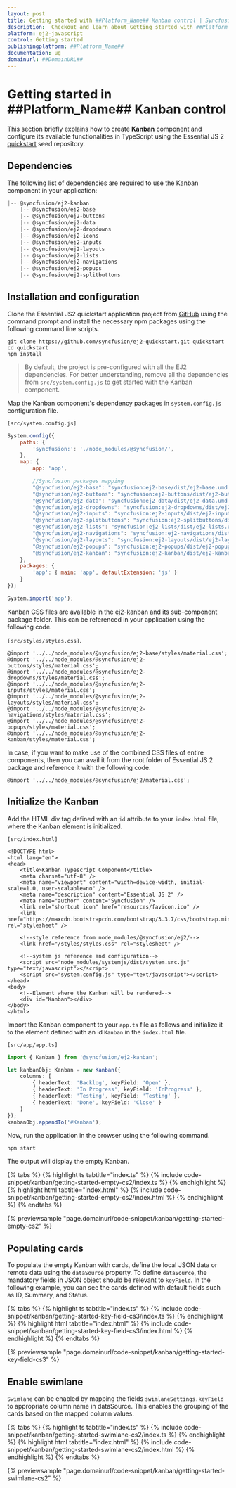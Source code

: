 ```yaml
---
layout: post
title: Getting started with ##Platform_Name## Kanban control | Syncfusion
description:  Checkout and learn about Getting started with ##Platform_Name## Kanban control of Syncfusion Essential JS 2 and more details.
platform: ej2-javascript
control: Getting started 
publishingplatform: ##Platform_Name##
documentation: ug
domainurl: ##DomainURL##
---
```


# Getting started in ##Platform_Name## Kanban control

This section briefly explains how to create **Kanban** component and configure its available functionalities in TypeScript using the Essential JS 2 [quickstart](https://github.com/syncfusion/ej2-quickstart.git) seed repository.

## Dependencies

The following list of dependencies are required to use the Kanban component in your application:

```javascript
|-- @syncfusion/ej2-kanban
    |-- @syncfusion/ej2-base
    |-- @syncfusion/ej2-buttons
    |-- @syncfusion/ej2-data
    |-- @syncfusion/ej2-dropdowns
    |-- @syncfusion/ej2-icons
    |-- @syncfusion/ej2-inputs
    |-- @syncfusion/ej2-layouts
    |-- @syncfusion/ej2-lists
    |-- @syncfusion/ej2-navigations
    |-- @syncfusion/ej2-popups
    |-- @syncfusion/ej2-splitbuttons
```

## Installation and configuration

Clone the Essential JS2 quickstart application project from [GitHub](https://github.com/syncfusion/ej2-quickstart.git) using the command prompt and install the necessary npm packages using the following command line scripts.

```
git clone https://github.com/syncfusion/ej2-quickstart.git quickstart
cd quickstart
npm install
```

>By default, the project is pre-configured with all the EJ2 dependencies. For better understanding, remove all the dependencies from `src/system.config.js` to get started with the Kanban component.

Map the Kanban component's dependency packages in `system.config.js` configuration file.

`[src/system.config.js]`

```javascript
System.config({
    paths: {
        'syncfusion:': './node_modules/@syncfusion/',
    },
    map: {
        app: 'app',

        //Syncfusion packages mapping
        "@syncfusion/ej2-base": "syncfusion:ej2-base/dist/ej2-base.umd.min.js",
        "@syncfusion/ej2-buttons": "syncfusion:ej2-buttons/dist/ej2-buttons.umd.min.js",
        "@syncfusion/ej2-data": "syncfusion:ej2-data/dist/ej2-data.umd.min.js",
        "@syncfusion/ej2-dropdowns": "syncfusion:ej2-dropdowns/dist/ej2-dropdowns.umd.min.js",
        "@syncfusion/ej2-inputs": "syncfusion:ej2-inputs/dist/ej2-inputs.umd.min.js",
        "@syncfusion/ej2-splitbuttons": "syncfusion:ej2-splitbuttons/dist/ej2-splitbuttons.umd.min.js",
        "@syncfusion/ej2-lists": "syncfusion:ej2-lists/dist/ej2-lists.umd.min.js",
        "@syncfusion/ej2-navigations": "syncfusion:ej2-navigations/dist/ej2-navigations.umd.min.js",
        "@syncfusion/ej2-layouts": "syncfusion:ej2-layouts/dist/ej2-layouts.umd.min.js",
        "@syncfusion/ej2-popups": "syncfusion:ej2-popups/dist/ej2-popups.umd.min.js",
        "@syncfusion/ej2-kanban": "syncfusion:ej2-kanban/dist/ej2-kanban.umd.min.js"
    },
    packages: {
        'app': { main: 'app', defaultExtension: 'js' }
    }
});

System.import('app');
```

Kanban CSS files are available in the ej2-kanban and its sub-component package folder. This can be referenced in your application using the following code.

`[src/styles/styles.css]`.

```
@import '../../node_modules/@syncfusion/ej2-base/styles/material.css';
@import '../../node_modules/@syncfusion/ej2-buttons/styles/material.css';
@import '../../node_modules/@syncfusion/ej2-dropdowns/styles/material.css';
@import '../../node_modules/@syncfusion/ej2-inputs/styles/material.css';
@import '../../node_modules/@syncfusion/ej2-layouts/styles/material.css';
@import '../../node_modules/@syncfusion/ej2-navigations/styles/material.css';
@import '../../node_modules/@syncfusion/ej2-popups/styles/material.css';
@import '../../node_modules/@syncfusion/ej2-kanban/styles/material.css';
```

In case, if you want to make use of the combined CSS files of entire components, then you can avail it from the root folder of Essential JS 2 package and reference it with the following code.

```
@import '../../node_modules/@syncfusion/ej2/material.css';
```

## Initialize the Kanban

Add the HTML div tag defined with an `id` attribute to your `index.html` file, where the Kanban element is initialized.

`[src/index.html]`

```
<!DOCTYPE html>
<html lang="en">
<head>
    <title>Kanban Typescript Component</title>
    <meta charset="utf-8" />
    <meta name="viewport" content="width=device-width, initial-scale=1.0, user-scalable=no" />
    <meta name="description" content="Essential JS 2" />
    <meta name="author" content="Syncfusion" />
    <link rel="shortcut icon" href="resources/favicon.ico" />
    <link href="https://maxcdn.bootstrapcdn.com/bootstrap/3.3.7/css/bootstrap.min.css" rel="stylesheet" />

    <!--style reference from node_modules/@syncfusion/ej2/-->
    <link href="/styles/styles.css" rel="stylesheet" />

    <!--system js reference and configuration-->
    <script src="node_modules/systemjs/dist/system.src.js" type="text/javascript"></script>
    <script src="system.config.js" type="text/javascript"></script>
</head>
<body>
    <!--Element where the Kanban will be rendered-->
    <div id="Kanban"></div>
</body>
</html>
```

Import the Kanban component to your `app.ts` file as follows and initialize it to the element defined with an id `Kanban` in the `index.html` file.

`[src/app/app.ts]`

```ts
import { Kanban } from '@syncfusion/ej2-kanban';

let kanbanObj: Kanban = new Kanban({
    columns: [
        { headerText: 'Backlog', keyField: 'Open' },
        { headerText: 'In Progress', keyField: 'InProgress' },
        { headerText: 'Testing', keyField: 'Testing' },
        { headerText: 'Done', keyField: 'Close' }
    ]
});
kanbanObj.appendTo('#Kanban');
```

Now, run the application in the browser using the following command.

```
npm start
```

The output will display the empty Kanban.

{% tabs %}
{% highlight ts tabtitle="index.ts" %}
{% include code-snippet/kanban/getting-started-empty-cs2/index.ts %}
{% endhighlight %}
{% highlight html tabtitle="index.html" %}
{% include code-snippet/kanban/getting-started-empty-cs2/index.html %}
{% endhighlight %}
{% endtabs %}
          
{% previewsample "page.domainurl/code-snippet/kanban/getting-started-empty-cs2" %}

## Populating cards

To populate the empty Kanban with cards, define the local JSON data or remote data using the `dataSource` property. To define `dataSource`, the mandatory fields in JSON object should be relevant to `keyField`. In the following example, you can see the cards defined with default fields such as ID, Summary, and Status.

{% tabs %}
{% highlight ts tabtitle="index.ts" %}
{% include code-snippet/kanban/getting-started-key-field-cs3/index.ts %}
{% endhighlight %}
{% highlight html tabtitle="index.html" %}
{% include code-snippet/kanban/getting-started-key-field-cs3/index.html %}
{% endhighlight %}
{% endtabs %}
          
{% previewsample "page.domainurl/code-snippet/kanban/getting-started-key-field-cs3" %}

## Enable swimlane

`Swimlane` can be enabled by mapping the fields `swimlaneSettings.keyField` to appropriate column name in dataSource. This enables the grouping of the cards based on the mapped column values.

{% tabs %}
{% highlight ts tabtitle="index.ts" %}
{% include code-snippet/kanban/getting-started-swimlane-cs2/index.ts %}
{% endhighlight %}
{% highlight html tabtitle="index.html" %}
{% include code-snippet/kanban/getting-started-swimlane-cs2/index.html %}
{% endhighlight %}
{% endtabs %}
          
{% previewsample "page.domainurl/code-snippet/kanban/getting-started-swimlane-cs2" %}
